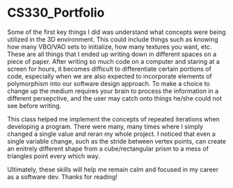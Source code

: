 # CS330_Portfolio

Some of the first key things I did was understand what concepts were being utilized in the 3D environment. This could include things such as knowing how many VBO/VAO sets to initialize, how many textures you want, etc. These are all things that I ended up writing down in different spaces on a piece of paper. After writing so much code on a computer and staring at a screen for hours, it becomes difficult to differentiate certain portions of code, especially when we are also expected to incorporate elements of polymorphism into our software design approach. To make a choice to change up the medium requires your brain to process the information in a different persepctive, and the user may catch onto things he/she could not see before writing.

This class helped me implement the concepts of repeated iterations when developing a program. There were many, many times where I simply changed a single value and reran my whole project. I noticed that even a single variable change, such as the stride between vertex points, can create an enitrely different shape from a cube/rectangular prism to a mess of triangles point every which way.

Ultimately, these skills will help me remain calm and focused in my career as a software dev. Thanks for reading!
